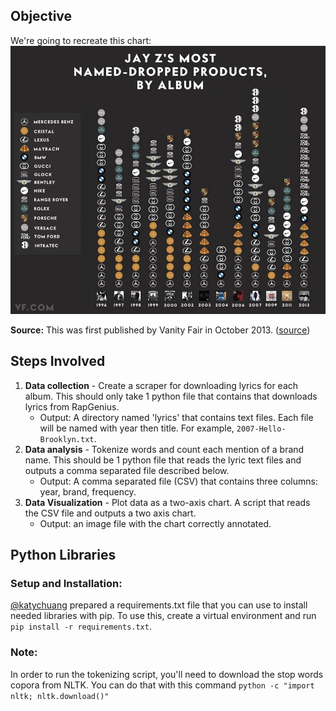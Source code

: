 Objective
---

We're going to recreate this chart: 
![](original.jpg)

**Source:** This was first published by Vanity Fair in October 2013. ([source](http://www.vanityfair.com/hollywood/2013/10/jay-z-brands-song-chart))

Steps Involved
---

1. **Data collection** - Create a scraper for downloading lyrics for each album. This should only take 1 python file that contains that downloads lyrics from RapGenius.
	- Output:  A directory named 'lyrics' that contains text files. Each file will be named with year then title. For example, `2007-Hello-Brooklyn.txt`.
2. **Data analysis** - Tokenize words and count each mention of a brand name. This should be 1 python file that reads the lyric text files and outputs a comma separated file described below.
	- Output: A comma separated file (CSV) that contains three columns: year, brand, frequency.
3. **Data Visualization** - Plot data as a two-axis chart. A script that reads the CSV file and outputs a two axis chart. 
	- Output: an image file with the chart correctly annotated.


Python Libraries
---

### Setup and Installation: 

[@katychuang](http://github.com/katychuang) prepared a requirements.txt file that you can use to install needed libraries with pip. To use this, create a virtual environment and run `pip install -r requirements.txt`.

### Note: 

In order to run the tokenizing script, you'll need to download the stop words copora from NLTK. You can do that with this command `python -c "import nltk; nltk.download()"`
